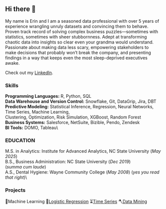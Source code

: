 ## Hi there 👋
My name is Erin and I am a seasoned data professional with over 5 years of experience wrangling unruly datasets and convincing them to behave. Proven track record of solving complex business puzzles—sometimes with statistics, sometimes with sheer stubbornness. Adept at transforming chaotic data into insights so clear even your grandma would understand. Passionate about making data less scary, empowering stakeholders to make decisions that probably won’t break the company, and presenting findings in a way that keeps even the most sleep-deprived executives awake.

Check out my [LinkedIn](www.linkedin.com/in/erin-blake-17a5aa167).

### Skills
**Programming Languages:** R, Python, SQL\
**Data Warehouse and Version Control:** Snowflake, Git, DataGrip, Jira, DBT\
**Predictive Modeling:** Statistical Inference, Regression, Neural Networks, Time Series, Machine Learning,\
Clustering, Optimization, Risk Simulation, XGBoost, Random Forest\
**Business Systems:** Salesforce, NetSuite, Bizible, Pendo, Zendesk\
**BI Tools:** DOMO, Tableau\

### EDUCATION												
M.S. in Analytics: Institute for Advanced Analytics, NC State University (_May 2025_)\
B.S., Business Administration: NC State University (_Dec 2019_)\
(_summa cum laude_)\
A.S., Dental Hygiene: Wayne Community College (_May 2008_) (_yes you read that right_)\

### Projects
🤖Machine Learning
🐍[Logistic Regression](https://github.com/bananadoodles/IAA/blob/main/LR_HW_3_Erin.Rmd)
⏳[Time Series](https://github.com/bananadoodles/IAA/blob/main/TS2_FINAL_PROJECT.Rmd)
🪓[Data Mining](https://github.com/bananadoodles/IAA/blob/main/DataMiningHW2.Rmd)

<!--
**bananadoodles/bananadoodles** is a ✨ _special_ ✨ repository because its `README.md` (this file) appears on your GitHub profile.
-->
